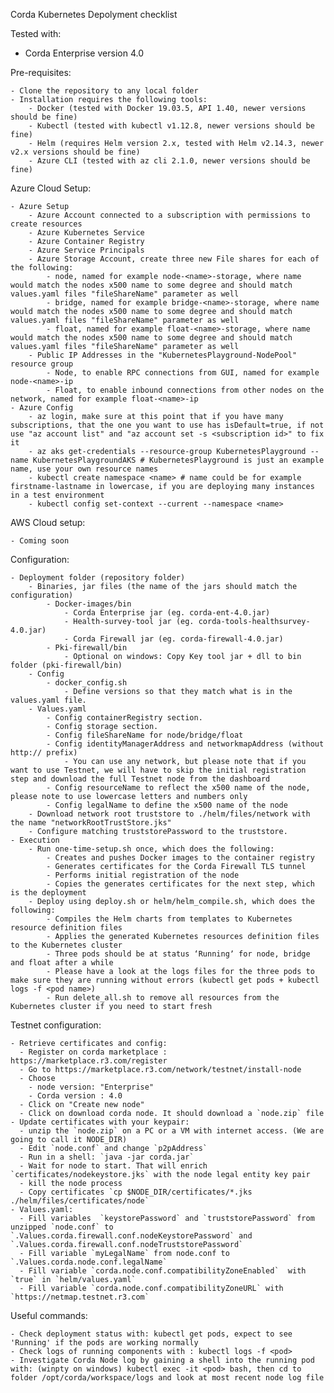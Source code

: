 Corda Kubernetes Depolyment checklist

Tested with:

- Corda Enterprise version 4.0

Pre-requisites:

	- Clone the repository to any local folder
	- Installation requires the following tools:
		- Docker (tested with Docker 19.03.5, API 1.40, newer versions should be fine)
		- Kubectl (tested with kubectl v1.12.8, newer versions should be fine)
		- Helm (requires Helm version 2.x, tested with Helm v2.14.3, newer v2.x versions should be fine)
		- Azure CLI (tested with az cli 2.1.0, newer versions should be fine)

Azure Cloud Setup:

	- Azure Setup
		- Azure Account connected to a subscription with permissions to create resources
		- Azure Kubernetes Service
		- Azure Container Registry
		- Azure Service Principals
		- Azure Storage Account, create three new File shares for each of the following:
			- node, named for example node-<name>-storage, where name would match the nodes x500 name to some degree and should match values.yaml files "fileShareName" parameter as well
			- bridge, named for example bridge-<name>-storage, where name would match the nodes x500 name to some degree and should match values.yaml files "fileShareName" parameter as well
			- float, named for example float-<name>-storage, where name would match the nodes x500 name to some degree and should match values.yaml files "fileShareName" parameter as well
		- Public IP Addresses in the "KubernetesPlayground-NodePool" resource group
			- Node, to enable RPC connections from GUI, named for example node-<name>-ip
			- Float, to enable inbound connections from other nodes on the network, named for example float-<name>-ip
	- Azure Config
		- az login, make sure at this point that if you have many subscriptions, that the one you want to use has isDefault=true, if not use "az account list" and "az account set -s <subscription id>" to fix it
		- az aks get-credentials --resource-group KubernetesPlayground --name KubernetesPlaygroundAKS # KubernetesPlayground is just an example name, use your own resource names
		- kubectl create namespace <name> # name could be for example firstname-lastname in lowercase, if you are deploying many instances in a test environment
		- kubectl config set-context --current --namespace <name>

AWS Cloud setup:

	- Coming soon

Configuration:

	- Deployment folder (repository folder)
		- Binaries, jar files (the name of the jars should match the configuration)
			- Docker-images/bin
				- Corda Enterprise jar (eg. corda-ent-4.0.jar)
				- Health-survey-tool jar (eg. corda-tools-healthsurvey-4.0.jar)
				- Corda Firewall jar (eg. corda-firewall-4.0.jar)
			- Pki-firewall/bin
				- Optional on windows: Copy Key tool jar + dll to bin folder (pki-firewall/bin)
		- Config
			- docker_config.sh
				- Define versions so that they match what is in the values.yaml file.
		- Values.yaml
			- Config containerRegistry section.
			- Config storage section.
			- Config fileShareName for node/bridge/float
			- Config identityManagerAddress and networkmapAddress (without http:// prefix)
				- You can use any network, but please note that if you want to use Testnet, we will have to skip the initial registration step and download the full Testnet node from the dashboard
			- Config resourceName to reflect the x500 name of the node, please note to use lowercase letters and numbers only
			- Config legalName to define the x500 name of the node
		- Download network root truststore to ./helm/files/network with the name "networkRootTrustStore.jks"
		- Configure matching truststorePassword to the truststore.
	- Execution
		- Run one-time-setup.sh once, which does the following:
			- Creates and pushes Docker images to the container registry
			- Generates certificates for the Corda Firewall TLS tunnel
			- Performs initial registration of the node
			- Copies the generates certificates for the next step, which is the deployment
		- Deploy using deploy.sh or helm/helm_compile.sh, which does the following:
			- Compiles the Helm charts from templates to Kubernetes resource definition files
			- Applies the generated Kubernetes resources definition files to the Kubernetes cluster
			- Three pods should be at status ‘Runningʼ for node, bridge and float after a while
			- Please have a look at the logs files for the three pods to make sure they are running without errors (kubectl get pods + kubectl logs -f <pod name>)
			- Run delete_all.sh to remove all resources from the Kubernetes cluster if you need to start fresh

Testnet configuration:

	- Retrieve certificates and config:
      - Register on corda marketplace : https://marketplace.r3.com/register
      - Go to https://marketplace.r3.com/network/testnet/install-node
      - Choose 
        - node version: "Enterprise"
        - Corda version : 4.0
      - Click on "Create new node"
      - Click on download corda node. It should download a `node.zip` file
    - Update certificates with your keypair:
      - unzip the `node.zip` on a PC or a VM with internet access. (We are going to call it NODE_DIR)
      - Edit `node.conf` and change `p2pAddress` 
      - Run in a shell: `java -jar corda.jar` 
      - Wait for node to start. That will enrich `certificates/nodekeystore.jks` with the node legal entity key pair
      - kill the node process
      - Copy certificates `cp $NODE_DIR/certificates/*.jks ./helm/files/certificates/node`
    - Values.yaml:
      - Fill variables  `keystorePassword` and `truststorePassword` from unzipped `node.conf` to  `.Values.corda.firewall.conf.nodeKeystorePassword` and `.Values.corda.firewall.conf.nodeTruststorePassword`
      - Fill variable `myLegalName` from node.conf to `.Values.corda.node.conf.legalName`
      - Fill variable `corda.node.conf.compatibilityZoneEnabled`  with `true` in `helm/values.yaml` 
      - Fill variable `corda.node.conf.compatibilityZoneURL` with `https://netmap.testnet.r3.com`


Useful commands:

	- Check deployment status with: kubectl get pods, expect to see 'Running' if the pods are working normally
	- Check logs of running components with : kubectl logs -f <pod>
	- Investigate Corda Node log by gaining a shell into the running pod with: (winpty on windows) kubectl exec -it <pod> bash, then cd to folder /opt/corda/workspace/logs and look at most recent node log file
